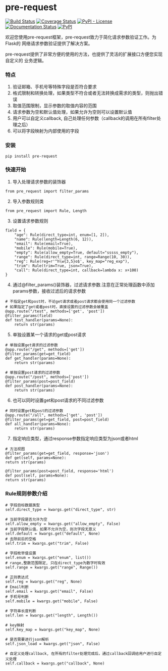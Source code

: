 # pre-request
[![Build Status](https://www.travis-ci.org/Eastwu5788/pre-request.svg?branch=master)](https://www.travis-ci.org/Eastwu5788/pre-request) 
[![Coverage Status](https://coveralls.io/repos/github/Eastwu5788/pre-request/badge.svg?branch=master)](https://coveralls.io/github/Eastwu5788/pre-request?branch=master) 
[![PyPI - License](https://img.shields.io/pypi/l/pre-request?color=brightgreen)](https://github.com/Eastwu5788/pre-request/blob/develop/LICENSE) 
[![Documentation Status](https://readthedocs.org/projects/pre-request/badge/?version=master)](https://pre-request.readthedocs.io/en/master/?badge=master)
[![PyPI](https://img.shields.io/pypi/v/pre-request)](https://pypi.org/project/pre-request/)


欢迎您使用pre-request框架，pre-request致力于简化请求参数验证工作。为Flask的
网络请求参数验证提供了解决方案。

pre-request提供了非常方便的使用的方法，也提供了灵活的扩展接口方便您实现自定义的
业务逻辑。


### 特点
1. 验证邮箱、手机号等特殊字段是否符合要求
2. 格式限制和转换处理，如果类型不符合或者无法转换成需求的类型，则抛出错误
3. 取值范围限制，显示参数的取值内容的范围
4. 请求参数为空和默认值处理，如果允许为空则可以设置默认值
5. 用户可以自定义callback, 自己处理任何参数（callback的调用在所有filter处理之后）
6. 可以将字段映射为内部使用的字段

### 安装
```
pip install pre-request
```

### 快速开始
1. 导入处理请求参数的装饰器
```
from pre_request import filter_params
```


2. 导入参数规则类
```
from pre_request import Rule, Length
```


3. 设置请求参数规则
```
field = {
    "age": Rule(direct_type=int, enum=[1, 2]),
    "name": Rule(length=Length(6, 12)),
    "email": Rule(email=True),
    "mobile": Rule(mobile=True),
    "empty": Rule(allow_empty=True, default="sssss_empty"),
    "range": Rule(direct_type=int, range=Range(10, 30)),
    "reg": Rule(reg=r'^h\w{3,5}o$', key_map="reg_exp"),
    "trim": Rule(trim=True, json=True),
    "call": Rule(direct_type=int, callback=lambda x: x+100)
}
```


4. 通过@filter_params()装饰器，过滤请求参数.注意在正常处理函数中添加params参数，接收过滤后的请求参数
```
# 不指定get和post时，不论get请求或者post请求都会使用同一个过滤参数
# 如果指定了get或者post时，直接设置的过滤参数会被覆盖
@app.route("/test", methods=['get', 'post'])
@filter_params(field)
def test_handler(params=None):
    return str(params)
```


5. 单独设置某一个请求的get或post请求
```
# 单独设置get请求的过滤参数
@app.route("/get", methods=['get'])
@filter_params(get=get_field)
def get_handler(params=None):
    return str(params)
    
# 单独设置post请求的过滤参数
@app.route("/post", methods=['post'])
@filter_params(post=post_field)
def post_handler(params=None):
    return str(params)
```


6. 也可以同时设置get和post请求的不同过滤参数
```
# 同时设置get和post的过滤参数
@app.route("/all", methods=['get', 'post'])
@filter_params(get=get_field, post=post_field)
def all_handler(params=None):
    return str(params)
```


7. 指定响应类型，通过response参数指定响应类型为json或者html
```
# 方法视图
@filter_params(get=get_field, response='json')
def get(self, params=None):
return str(params)

@filter_params(post=post_field, response='html')
def post(self, params=None):
return str(params)
```

### Rule规则参数介绍
```
# 字段目标数据类型
self.direct_type = kwargs.get("direct_type", str)

# 当前字段是否允许为空
self.allow_empty = kwargs.get("allow_empty", False)
# 当前字段默认值，如果不允许为空，则次字段无意义
self.default = kwargs.get("default", None)
# 去除前后的空格
self.trim = kwargs.get("trim", False)

# 字段枚举值设置
self.enum = kwargs.get("enum", list())
# range,整数范围限定, 只在direct_type为数字时有效
self.range = kwargs.get("range", Range())

# 正则表达式
self.reg = kwargs.get("reg", None)
# Email判断
self.email = kwargs.get("email", False)
# 手机号判断
self.mobile = kwargs.get("mobile", False)

# 字符串长度判断
self.len = kwargs.get("length", Length())

# key映射
self.key_map = kwargs.get("key_map", None)

# 是否需要进行json解析
self.json_load = kwargs.get("json", False)

# 自定义处理callback, 在所有的filter处理完成后，通过callback回调给用户进行自定义处理
self.callback = kwargs.get("callback", None)
```
